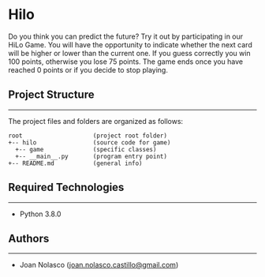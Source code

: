 # Hilo

Do you think you can predict the future? Try it out by participating in our HiLo Game. You will have the opportunity to indicate whether the next card will be higher or lower than the current one. If you guess correctly you win 100 points, otherwise you lose 75 points. The game ends once you have reached 0 points or if you decide to stop playing.

## Project Structure

---

The project files and folders are organized as follows:

```
root                    (project root folder)
+-- hilo                (source code for game)
  +-- game              (specific classes)
  +-- __main__.py       (program entry point)
+-- README.md           (general info)
```

## Required Technologies

---

- Python 3.8.0

## Authors

---

- Joan Nolasco (joan.nolasco.castillo@gmail.com)
